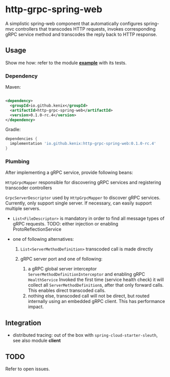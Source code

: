 # http-grpc-spring-web

A simplistic spring-web component that automatically configures spring-mvc controllers that
transcodes HTTP requests, invokes corresponding gRPC service method and transcodes the reply back to
HTTP response.

## Usage

Show me how: refer to the module [**example**][2] with its tests.

### Dependency

Maven:

```xml

<dependency>
  <groupId>io.github.kenix</groupId>
  <artifactId>http-grpc-spring-web</artifactId>
  <version>0.1.0-rc.4</version>
</dependency>
```

Gradle:

```groovy
dependencies {
  implementation 'io.github.kenix:http-grpc-spring-web:0.1.0-rc.4'
}
```

### Plumbing

After implementing a gRPC service, provide following beans:

`HttpGrpcMapper` responsible for discovering gRPC services and registering transcoder controllers

`GrpcServerDescriptor` used by `HttpGrpcMapper` to discover gRPC services. Currently, only support single server. If necessary, can easily support multiple servers.
    
* `List<FileDescriptor>` is mandatory in order to find all message types of gRPC requests. TODO: either injection or enabling ProtoReflectionService
* one of following alternatives:
  
    1. `List<ServerMethodDefinition>` transcoded call is made directly
    1. gRPC server port and one of following:
        
        1. a gRPC global server interceptor `ServerMethodDefinitionInterceptor` and enabling gRPC `HealthService` Invoked the first time (service health check) it will collect all `ServerMethodDefinition`s, after that only forward calls. This enables direct transcoded calls.
        1. nothing else, transcoded call will not be direct, but routed internally using an embedded gRPC client. This has performance impact.

## Integration

* distributed tracing: out of the box with `spring-cloud-starter-sleuth`, see also module __client__

## TODO

Refer to open issues.

[1]: https://github.com/grpc/grpc-java/issues/7927
[2]: example/src/main/java/io/github/kenix/httpgrpc/spring/example/App.java